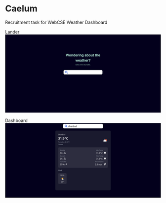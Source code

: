 # Caelum
Recruitment task for WebCSE
Weather Dashboard

Lander
![Lander](./readme-assets/lander.png)

Dashboard
![Dashboard](./readme-assets/dashboard.png)